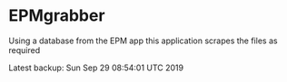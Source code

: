 # EPMgrabber
Using a database from the EPM app this application scrapes the files as required


Latest backup: Sun Sep 29 08:54:01 UTC 2019
